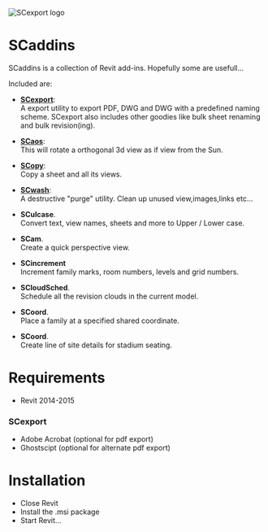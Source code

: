 ![SCexport logo](raw/master/share/icons/scaddins-wix.png)

# SCaddins #


SCaddins is a collection of Revit add-ins.
Hopefully some are usefull...

Included are:


 * [**SCexport**](https://bitbucket.org/anicholas/scaddins/wiki/SCexport):  
    A export utility to export PDF, DWG and DWG with a predefined naming scheme.
    SCexport also includes other goodies like bulk sheet renaming and bulk revision(ing).

 * [**SCaos**](https://bitbucket.org/anicholas/scaddins/wiki/SCaos):  
    This will rotate a orthogonal 3d view as if view from the Sun.

 * [**SCopy**](https://bitbucket.org/anicholas/scaddins/wiki/SCopy):  
    Copy a sheet and all its views.


 * [**SCwash**](https://bitbucket.org/anicholas/scaddins/wiki/SCwash):  
    A destructive "purge" utility. Clean up unused view,images,links etc...


 * **SCulcase**.  
    Convert text, view names, sheets and more to Upper / Lower case.


 * **SCam**.  
    Create a quick perspective view.


 * **SCincrement**  
     Increment family marks, room numbers, levels and grid numbers.


 * **SCloudSched**.  
    Schedule all the revision clouds in the current model.


 * **SCoord**.  
    Place a family at a specified shared coordinate.


 * **SCoord**.  
    Create line of site details for stadium seating.


# Requirements #

* Revit 2014-2015

### SCexport ###

* Adobe Acrobat (optional for pdf export)
* Ghostscipt (optional for alternate pdf export)


# Installation #

* Close Revit
* Install the .msi package
* Start Revit...
